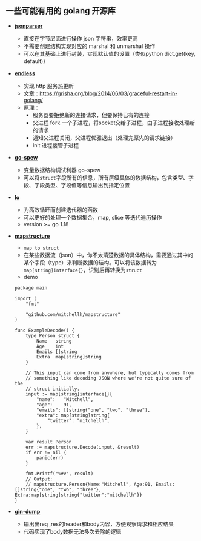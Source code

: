 ## 一些可能有用的 golang 开源库
- **[jsonparser](https://github.com/buger/jsonparser)**
    * 直接在字节层面进行操作 json 字符串，效率更高
    * 不需要创建结构实现对应的 marshal 和 unmarshal 操作
    * 可以在其基础上进行封装，实现默认值的设置（类似python dict.get(key, default)）

- **[endless](https://github.com/fvbock/endless/)**
    * 实现 http 服务热更新
    * 文章：https://grisha.org/blog/2014/06/03/graceful-restart-in-golang/
    * 原理：
        * 服务器要拒绝新的连接请求，但要保持已有的连接
        * 父进程 fork 一个子进程，将socket交给子进程，由子进程接收处理新的请求
        * 通知父进程关闭，父进程优雅退出（处理完原先的请求链接）
        * init 进程接管子进程

- **[go-spew](https://github.com/davecgh/go-spew)**
    * 变量数据结构调试利器 go-spew
    * 可以将`struct`字段所有的信息，所有层级具体的数据结构，包含类型、字段、字段类型、字段值等信息输出到指定位置

- **[lo](https://github.com/samber/lo)**
    * 为高效循环而创建迭代器的函数
    * 可以更好的处理一个数据集合，map, slice 等迭代遍历操作
    * version >= go 1.18

- **[mapstructure](https://github.com/mitchellh/mapstructure)**
    * `map to struct`
    * 在某些数据流（json）中，你不太清楚数据的具体结构，需要通过其中的某个字段（type）来判断数据的结构。可以将该数据转为`map[string]interface{}`，识别后再转换为`struct`
    * demo
    ```golang
    package main

    import (
        "fmt"

        "github.com/mitchellh/mapstructure"
    )

    func ExampleDecode() {
        type Person struct {
            Name   string
            Age    int
            Emails []string
            Extra  map[string]string
        }

        // This input can come from anywhere, but typically comes from
        // something like decoding JSON where we're not quite sure of the
        // struct initially.
        input := map[string]interface{}{
            "name":   "Mitchell",
            "age":    91,
            "emails": []string{"one", "two", "three"},
            "extra": map[string]string{
                "twitter": "mitchellh",
            },
        }

        var result Person
        err := mapstructure.Decode(input, &result)
        if err != nil {
            panic(err)
        }

        fmt.Printf("%#v", result)
        // Output:
        // mapstructure.Person{Name:"Mitchell", Age:91, Emails:[]string{"one", "two", "three"}, Extra:map[string]string{"twitter":"mitchellh"}}
    }
    ```

- **[gin-dump](https://github.com/tpkeeper/gin-dump)**
    * 输出出req ,res的header和body内容，方便观察请求和相应结果
    * 代码实现了body数据无法多次去除的逻辑